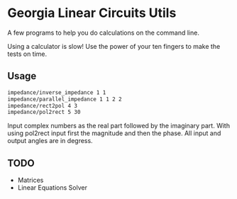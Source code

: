 # Georgia Linear Circuits Utils

A few programs to help you do calculations on the command line.

Using a calculator is slow! Use the power of your ten fingers to make the tests on time.

## Usage

```bash
impedance/inverse_impedance 1 1
impedance/parallel_impedance 1 1 2 2
impedance/rect2pol 4 3
impedance/pol2rect 5 30
```

Input complex numbers as the real part followed by the imaginary part. With using pol2rect input first the magnitude and then the phase. All input and output angles are in degress.

## TODO

 * Matrices
 * Linear Equations Solver
